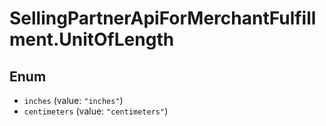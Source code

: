 # SellingPartnerApiForMerchantFulfillment.UnitOfLength

## Enum

* `inches` (value: `"inches"`)
* `centimeters` (value: `"centimeters"`)
